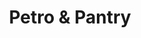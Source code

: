 ---
title: "Petro & Pantry"
url: /grand-rapids/petro-and-pantry-plainfield-avenue-northeast/
shop: convenience
---